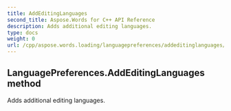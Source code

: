 ```yaml
---
title: AddEditingLanguages
second_title: Aspose.Words for C++ API Reference
description: Adds additional editing languages. 
type: docs
weight: 0
url: /cpp/aspose.words.loading/languagepreferences/addeditinglanguages/
---
```

## LanguagePreferences.AddEditingLanguages method


Adds additional editing languages.

